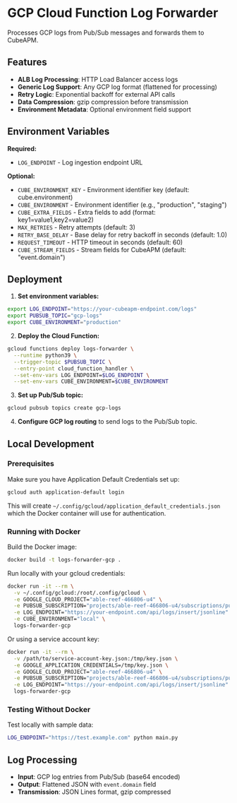 # GCP Cloud Function Log Forwarder

Processes GCP logs from Pub/Sub messages and forwards them to CubeAPM.

## Features

- **ALB Log Processing**: HTTP Load Balancer access logs
- **Generic Log Support**: Any GCP log format (flattened for processing)
- **Retry Logic**: Exponential backoff for external API calls
- **Data Compression**: gzip compression before transmission
- **Environment Metadata**: Optional environment field support

## Environment Variables

**Required:**
- `LOG_ENDPOINT` - Log ingestion endpoint URL

**Optional:**
- `CUBE_ENVIRONMENT_KEY` - Environment identifier key (default: cube.environment)
- `CUBE_ENVIRONMENT` - Environment identifier (e.g., "production", "staging")
- `CUBE_EXTRA_FIELDS` - Extra fields to add (format: key1=value1,key2=value2)
- `MAX_RETRIES` - Retry attempts (default: 3)
- `RETRY_BASE_DELAY` - Base delay for retry backoff in seconds (default: 1.0)
- `REQUEST_TIMEOUT` - HTTP timeout in seconds (default: 60)
- `CUBE_STREAM_FIELDS` - Stream fields for CubeAPM (default: "event.domain")

## Deployment

1. **Set environment variables:**
```bash
export LOG_ENDPOINT="https://your-cubeapm-endpoint.com/logs"
export PUBSUB_TOPIC="gcp-logs"
export CUBE_ENVIRONMENT="production"
```

2. **Deploy the Cloud Function:**
```bash
gcloud functions deploy logs-forwarder \
  --runtime python39 \
  --trigger-topic $PUBSUB_TOPIC \
  --entry-point cloud_function_handler \
  --set-env-vars LOG_ENDPOINT=$LOG_ENDPOINT \
  --set-env-vars CUBE_ENVIRONMENT=$CUBE_ENVIRONMENT
```

3. **Set up Pub/Sub topic:**
```bash
gcloud pubsub topics create gcp-logs
```

4. **Configure GCP log routing** to send logs to the Pub/Sub topic.

## Local Development

### Prerequisites

Make sure you have Application Default Credentials set up:
```bash
gcloud auth application-default login
```

This will create `~/.config/gcloud/application_default_credentials.json` which the Docker container will use for authentication.

### Running with Docker

Build the Docker image:
```bash
docker build -t logs-forwarder-gcp .
```

Run locally with your gcloud credentials:
```bash
docker run -it --rm \
  -v ~/.config/gcloud:/root/.config/gcloud \
  -e GOOGLE_CLOUD_PROJECT="able-reef-466806-u4" \
  -e PUBSUB_SUBSCRIPTION="projects/able-reef-466806-u4/subscriptions/pull-subs" \
  -e LOG_ENDPOINT="https://your-endpoint.com/api/logs/insert/jsonline" \
  -e CUBE_ENVIRONMENT="local" \
  logs-forwarder-gcp
```

Or using a service account key:
```bash
docker run -it --rm \
  -v /path/to/service-account-key.json:/tmp/key.json \
  -e GOOGLE_APPLICATION_CREDENTIALS=/tmp/key.json \
  -e GOOGLE_CLOUD_PROJECT="able-reef-466806-u4" \
  -e PUBSUB_SUBSCRIPTION="projects/able-reef-466806-u4/subscriptions/pull-subs" \
  -e LOG_ENDPOINT="https://your-endpoint.com/api/logs/insert/jsonline" \
  logs-forwarder-gcp
```

### Testing Without Docker

Test locally with sample data:
```bash
LOG_ENDPOINT="https://test.example.com" python main.py
```

## Log Processing

- **Input**: GCP log entries from Pub/Sub (base64 encoded)
- **Output**: Flattened JSON with `event.domain` field
- **Transmission**: JSON Lines format, gzip compressed

